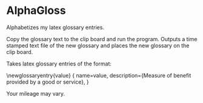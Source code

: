 # AlphaGloss

Alphabetizes my latex glossary entries.

Copy the glossary text to the clip board and run the program.  Outputs a time stamped text file of the new glossary and places the new glossary on the clip board.

Takes latex glossary entries of the format:

\newglossaryentry{value}
{
    name=value,
    description={Measure of benefit provided by a good or service},
}

Your mileage may vary.